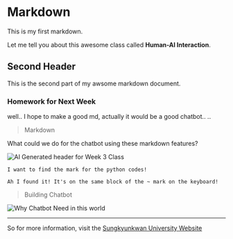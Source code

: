 # Markdown

This is my first markdown.

Let me tell you about this awesome class called **Human-AI Interaction**.

## Second Header

This is the second part of my awsome markdown document.

### Homework for Next Week

well.. I hope to make a good md, actually it would be a good chatbot.. ..

>Markdown

What could we do for the chatbot using these markdown features?

![AI Generated header for Week 3 Class](https://camphouse.me/assets/img/HAI5014-Week-3-header.jpg) 

`I want to find the mark for the python codes!`

`Ah I found it! It's on the same block of the ~ mark on the keyboard!`

>Building Chatbot 

![Why Chatbot Need in this world](https://www.xenioo.com/wp-content/uploads/2021/05/what-is-a-chatbot.png)

-------

So for more information, visit the [Sungkyunkwan University Website](https://www.skku.edu/skku/index.do)


